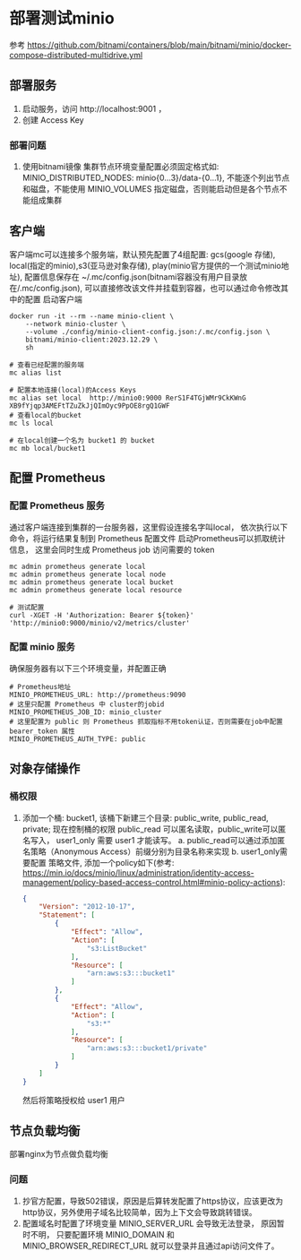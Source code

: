 # 部署测试minio
参考 https://github.com/bitnami/containers/blob/main/bitnami/minio/docker-compose-distributed-multidrive.yml
## 部署服务
1. 启动服务，访问 http://localhost:9001 ，
2. 创建 Access Key

### 部署问题
1. 使用bitnami镜像 集群节点环境变量配置必须固定格式如: MINIO_DISTRIBUTED_NODES: minio{0...3}/data-{0...1}, 不能逐个列出节点和磁盘，不能使用 MINIO_VOLUMES 指定磁盘，否则能启动但是各个节点不能组成集群

## 客户端
客户端mc可以连接多个服务端，默认预先配置了4组配置: gcs(google 存储), local(指定的minio),s3(亚马逊对象存储), play(minio官方提供的一个测试minio地址), 配置信息保存在 ~/.mc/config.json(bitnami容器没有用户目录放在/.mc/config.json), 可以直接修改该文件并挂载到容器，也可以通过命令修改其中的配置
启动客户端
```shell
docker run -it --rm --name minio-client \
    --network minio-cluster \
    --volume ./config/minio-client-config.json:/.mc/config.json \
    bitnami/minio-client:2023.12.29 \
    sh

# 查看已经配置的服务端
mc alias list

# 配置本地连接(local)的Access Keys
mc alias set local  http://minio0:9000 RerS1F4TGjWMr9CkKWnG XB9fYjqp3AMEFtTZuZkJjQImOyc9PpOE8rgQ1GWF
# 查看local的bucket
mc ls local

# 在local创建一个名为 bucket1 的 bucket
mc mb local/bucket1
```

## 配置 Prometheus

### 配置 Prometheus 服务
通过客户端连接到集群的一台服务器，这里假设连接名字叫local， 依次执行以下命令，将运行结果复制到 Prometheus 配置文件
启动Prometheus可以抓取统计信息， 这里会同时生成 Prometheus job 访问需要的 token
```shell
mc admin prometheus generate local
mc admin prometheus generate local node
mc admin prometheus generate local bucket
mc admin prometheus generate local resource

# 测试配置
curl -XGET -H 'Authorization: Bearer ${token}' 'http://minio0:9000/minio/v2/metrics/cluster'
```

### 配置 minio 服务
确保服务器有以下三个环境变量，并配置正确
```
# Prometheus地址
MINIO_PROMETHEUS_URL: http://prometheus:9090
# 这里只配置 Prometheus 中 cluster的jobid
MINIO_PROMETHEUS_JOB_ID: minio_cluster
# 这里配置为 public 则 Prometheus 抓取指标不用token认证，否则需要在job中配置 bearer_token 属性
MINIO_PROMETHEUS_AUTH_TYPE: public
```

## 对象存储操作

### 桶权限
1. 添加一个桶: bucket1, 该桶下新建三个目录: public_write, public_read, private; 现在控制桶的权限 public_read 可以匿名读取，public_write可以匿名写入， user1_only 需要 user1 才能读写。
    a. public_read可以通过添加匿名策略（Anonymous Access）前缀分别为目录名称来实现
    b. user1_only需要配置 策略文件, 添加一个policy如下(参考: https://min.io/docs/minio/linux/administration/identity-access-management/policy-based-access-control.html#minio-policy-actions):
    ```json
    {
        "Version": "2012-10-17",
        "Statement": [
            {
                "Effect": "Allow",
                "Action": [
                    "s3:ListBucket"
                ],
                "Resource": [
                    "arn:aws:s3:::bucket1"
                ]
            },
            {
                "Effect": "Allow",
                "Action": [
                    "s3:*"
                ],
                "Resource": [
                    "arn:aws:s3:::bucket1/private"
                ]
            }
        ]
    }
    ```
    然后将策略授权给 user1 用户

## 节点负载均衡
部署nginx为节点做负载均衡
### 问题
1. 抄官方配置，导致502错误，原因是后算转发配置了https协议，应该更改为http协议，另外使用子域名比较简单，因为上下文会导致跳转错误。 
2. 配置域名时配置了环境变量 MINIO_SERVER_URL 会导致无法登录， 原因暂时不明， 只要配置环境 MINIO_DOMAIN 和 MINIO_BROWSER_REDIRECT_URL 就可以登录并且通过api访问文件了。